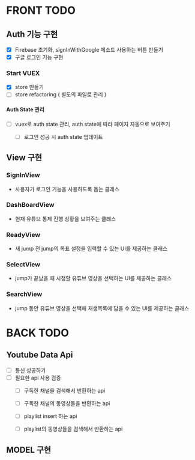 
# FRONT TODO 

## Auth 기능 구현
 - [x] Firebase 초기화, signInWithGoogle 메소드 사용하는 버튼 만들기
 - [x] 구글 로그인 기능 구현
### Start VUEX
 - [x] store 만들기
 - [ ] store refactoring ( 별도의 파일로 관리 )
 #### Auth State 관리
 - [ ] vuex로 auth state 관리, auth state에 따라 페이지 자동으로 보여주기
    -[ ] 로그인 성공 시 auth state 업데이트


## View 구현
### SignInView
- 사용자가 로그인 기능을 사용하도록 돕는 클래스
### DashBoardView
- 현재 유튜브 통제 진행 상황을 보여주는 클래스
### ReadyView
- 새 jump 전 jump의 목표 설정을 입력할 수 있는 UI를 제공하는 클래스 
### SelectView
- jump가 끝났을 때 시청할 유튜브 영상을 선택하는 UI를 제공하는 클래스
### SearchView
- jump 동안 유튜브 영상을 선택해 재생목록에 담을 수 있는 UI를 제공하는 클래스


# BACK TODO
## Youtube Data Api
-[ ] 통신 성공하기
-[ ] 필요한 api 사용 검증
    -[ ] 구독한 채널을 검색해서 반환하는 api
    -[ ] 구독한 채널의 동영상들을 반환하는 api
    
    -[ ] playlist insert 하는 api
    -[ ] playlist의 동영상들을 검색해서 반환하는 api

## MODEL 구현
### 
    